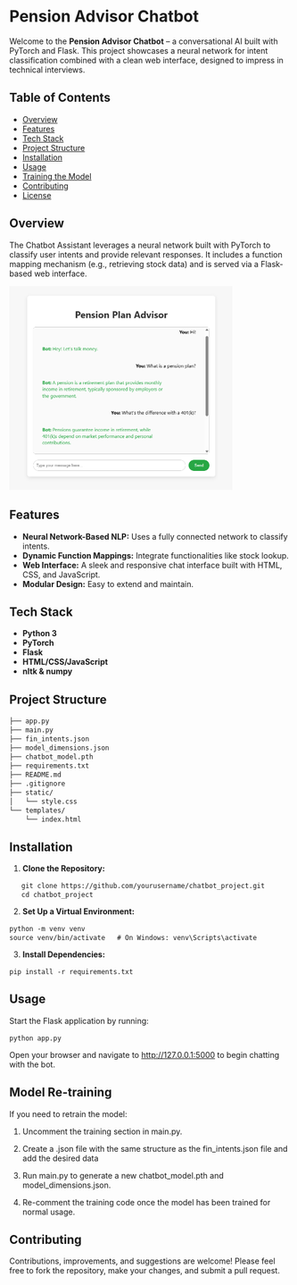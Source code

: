 # Pension Advisor Chatbot

Welcome to the **Pension Advisor Chatbot** – a conversational AI built with PyTorch and Flask. This project showcases a neural network for intent classification combined with a clean web interface, designed to impress in technical interviews.

## Table of Contents

- [Overview](#overview)
- [Features](#features)
- [Tech Stack](#tech-stack)
- [Project Structure](#project-structure)
- [Installation](#installation)
- [Usage](#usage)
- [Training the Model](#training-the-model)
- [Contributing](#contributing)
- [License](#license)

## Overview

The Chatbot Assistant leverages a neural network built with PyTorch to classify user intents and provide relevant responses. It includes a function mapping mechanism (e.g., retrieving stock data) and is served via a Flask-based web interface.

<img src="Pension Plan Advisor.png" alt="Screenshot of the Chatbot Interface" width="400">

## Features

- **Neural Network-Based NLP:** Uses a fully connected network to classify intents.
- **Dynamic Function Mappings:** Integrate functionalities like stock lookup.
- **Web Interface:** A sleek and responsive chat interface built with HTML, CSS, and JavaScript.
- **Modular Design:** Easy to extend and maintain.

## Tech Stack

- **Python 3**
- **PyTorch**
- **Flask**
- **HTML/CSS/JavaScript**
- **nltk & numpy**

## Project Structure
```
├── app.py                     
├── main.py                    
├── fin_intents.json           
├── model_dimensions.json      
├── chatbot_model.pth          
├── requirements.txt           
├── README.md                  
├── .gitignore                 
├── static/
│   └── style.css              
└── templates/
    └── index.html             
```


## Installation

1. **Clone the Repository:**

```
   git clone https://github.com/yourusername/chatbot_project.git
   cd chatbot_project
```
2. **Set Up a Virtual Environment:**
```
python -m venv venv
source venv/bin/activate   # On Windows: venv\Scripts\activate
```

3. **Install Dependencies:**
```
pip install -r requirements.txt
```

## Usage
Start the Flask application by running:

```
python app.py
```
Open your browser and navigate to http://127.0.0.1:5000 to begin chatting with the bot.

## Model Re-training
If you need to retrain the model:

1. Uncomment the training section in main.py.

2. Create a .json file with the same structure as the fin_intents.json file and add the desired data

3. Run main.py to generate a new chatbot_model.pth and model_dimensions.json.

4. Re-comment the training code once the model has been trained for normal usage.


## Contributing
Contributions, improvements, and suggestions are welcome! Please feel free to fork the repository, make your changes, and submit a pull request.